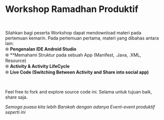 # Workshop Ramadhan Produktif </br>
</br>

Silahkan bagi peserta Workshop dapat mendownload materi pada pertemuan kemarin. Pada pertemuan pertama, materi yang dibahas antara lain:</br>
֍ **Pengenalan IDE Android Studio** </br>
֍ **Memahami Struktur pada sebuah App (Manifest, .Java, .XML, Resource) </br>
֍ **Activity & Activity LifeCycle** </br>
֍ **Live Code (Switching Between Activity and Share into social app)** </br>

</br>

Feel free to fork and explore source code ini. Selama untuk tujuan baik, share saja. </br>

*Semoga puasa kita lebih Barokah dengan adanya Event-event produktif seperti ini*

